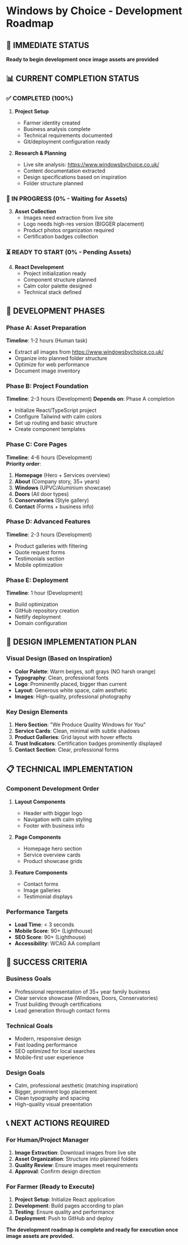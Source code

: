 # Windows by Choice - Development Roadmap

## 🚀 IMMEDIATE STATUS
**Ready to begin development once image assets are provided**

## 📊 CURRENT COMPLETION STATUS

### ✅ COMPLETED (100%)
1. **Project Setup**
   - Farmer identity created
   - Business analysis complete  
   - Technical requirements documented
   - Git/deployment configuration ready

2. **Research & Planning**
   - Live site analysis: https://www.windowsbychoice.co.uk/
   - Content documentation extracted
   - Design specifications based on inspiration
   - Folder structure planned

### 🔄 IN PROGRESS (0% - Waiting for Assets)
3. **Asset Collection**
   - Images need extraction from live site
   - Logo needs high-res version (BIGGER placement)
   - Product photos organization required
   - Certification badges collection

### ⏳ READY TO START (0% - Pending Assets)
4. **React Development**
   - Project initialization ready
   - Component structure planned
   - Calm color palette designed
   - Technical stack defined

## 🎯 DEVELOPMENT PHASES

### Phase A: Asset Preparation
**Timeline**: 1-2 hours (Human task)
- Extract all images from https://www.windowsbychoice.co.uk/
- Organize into planned folder structure
- Optimize for web performance
- Document image inventory

### Phase B: Project Foundation  
**Timeline**: 2-3 hours (Development)
**Depends on**: Phase A completion
- Initialize React/TypeScript project
- Configure Tailwind with calm colors
- Set up routing and basic structure
- Create component templates

### Phase C: Core Pages
**Timeline**: 4-6 hours (Development)  
**Priority order**:
1. **Homepage** (Hero + Services overview)
2. **About** (Company story, 35+ years)
3. **Windows** (UPVC/Aluminium showcase)
4. **Doors** (All door types)
5. **Conservatories** (Style gallery)
6. **Contact** (Forms + business info)

### Phase D: Advanced Features
**Timeline**: 2-3 hours (Development)
- Product galleries with filtering
- Quote request forms
- Testimonials section
- Mobile optimization

### Phase E: Deployment
**Timeline**: 1 hour (Development)
- Build optimization
- GitHub repository creation
- Netlify deployment
- Domain configuration

## 🎨 DESIGN IMPLEMENTATION PLAN

### Visual Design (Based on Inspiration)
- **Color Palette**: Warm beiges, soft grays (NO harsh orange)
- **Typography**: Clean, professional fonts
- **Logo**: Prominently placed, bigger than current
- **Layout**: Generous white space, calm aesthetic
- **Images**: High-quality, professional photography

### Key Design Elements
1. **Hero Section**: "We Produce Quality Windows for You"
2. **Service Cards**: Clean, minimal with subtle shadows
3. **Product Galleries**: Grid layout with hover effects
4. **Trust Indicators**: Certification badges prominently displayed
5. **Contact Section**: Clear, professional forms

## 📋 TECHNICAL IMPLEMENTATION

### Component Development Order
1. **Layout Components**
   - Header with bigger logo
   - Navigation with calm styling
   - Footer with business info

2. **Page Components**
   - Homepage hero section
   - Service overview cards
   - Product showcase grids

3. **Feature Components**
   - Contact forms
   - Image galleries
   - Testimonial displays

### Performance Targets
- **Load Time**: < 3 seconds
- **Mobile Score**: 90+ (Lighthouse)
- **SEO Score**: 90+ (Lighthouse)
- **Accessibility**: WCAG AA compliant

## 🎯 SUCCESS CRITERIA

### Business Goals
- Professional representation of 35+ year family business
- Clear service showcase (Windows, Doors, Conservatories)
- Trust building through certifications
- Lead generation through contact forms

### Technical Goals  
- Modern, responsive design
- Fast loading performance
- SEO optimized for local searches
- Mobile-first user experience

### Design Goals
- Calm, professional aesthetic (matching inspiration)
- Bigger, prominent logo placement
- Clean typography and spacing
- High-quality visual presentation

## 📞 NEXT ACTIONS REQUIRED

### For Human/Project Manager
1. **Image Extraction**: Download images from live site
2. **Asset Organization**: Structure into planned folders
3. **Quality Review**: Ensure images meet requirements
4. **Approval**: Confirm design direction

### For Farmer (Ready to Execute)
1. **Project Setup**: Initialize React application
2. **Development**: Build pages according to plan
3. **Testing**: Ensure quality and performance
4. **Deployment**: Push to GitHub and deploy

**The development roadmap is complete and ready for execution once image assets are provided.**